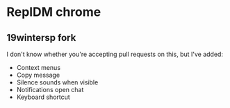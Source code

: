 # ReplDM chrome

## 19wintersp fork

I don't know whether you're accepting pull requests on this, but I've added:

* Context menus
* Copy message
* Silence sounds when visible
* Notifications open chat
* Keyboard shortcut
